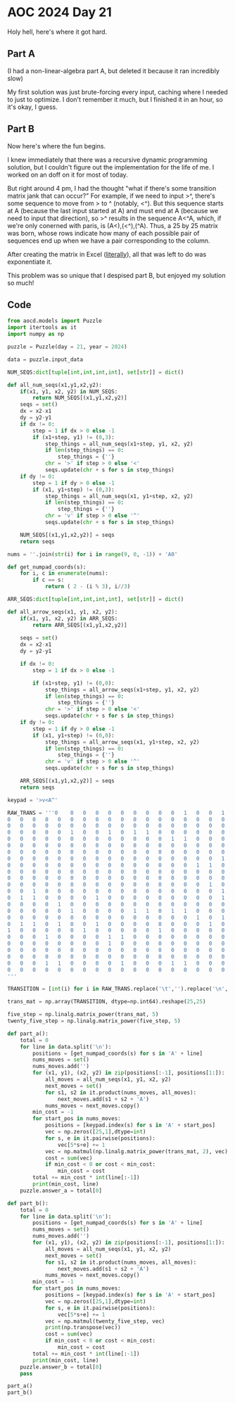 # AOC 2024 Day 21

Holy hell, here's where it got hard.

## Part A

(I had a non-linear-algebra part A, but deleted it because it ran incredibly slow)

My first solution was just brute-forcing every input, caching where I needed to just to optimize. I don't remember it much, but I finished it in an hour, so it's okay, I guess. 

## Part B

Now here's where the fun begins.

I knew immediately that there was a recursive dynamic programming solution, but I couldn't figure out the implementation for the life of me. I worked on an doff on it for most of today.

But right around 4 pm, I had the thought "what if there's some transition matrix jank that can occur?" For example, if we need to input >^, there's some sequence to move from > to ^ (notably, <^). But this sequence starts at A (because the last input started at A) and must end at A (because we need to input that direction), so >^ results in the sequence A<^A, which, if we're only conerned with paris, is (A<),(<^),(^A). Thus, a 25 by 25 matrix was born, whose rows indicate how many of each possible pair of sequences end up when we have a pair corresponding to the column. 

After creating the matrix in Excel ([literally](resources/21_matrix.png)), all that was left to do was exponentiate it. 

This problem was so unique that I despised part B, but enjoyed my solution so much!

## Code
```python
from aocd.models import Puzzle
import itertools as it
import numpy as np

puzzle = Puzzle(day = 21, year = 2024)

data = puzzle.input_data

NUM_SEQS:dict[tuple[int,int,int,int], set[str]] = dict()

def all_num_seqs(x1,y1,x2,y2):
    if(x1, y1, x2, y2) in NUM_SEQS:
        return NUM_SEQS[(x1,y1,x2,y2)]
    seqs = set()
    dx = x2-x1
    dy = y2-y1
    if dx != 0:
        step = 1 if dx > 0 else -1
        if (x1+step, y1) != (0,3):
            step_things = all_num_seqs(x1+step, y1, x2, y2)
            if len(step_things) == 0:
                step_things = {''}
            chr = '>' if step > 0 else '<'
            seqs.update(chr + s for s in step_things)
    if dy != 0:
        step = 1 if dy > 0 else -1
        if (x1, y1+step) != (0,3):
            step_things = all_num_seqs(x1, y1+step, x2, y2)
            if len(step_things) == 0:
                step_things = {''}
            chr = 'v' if step > 0 else '^'
            seqs.update(chr + s for s in step_things)

    NUM_SEQS[(x1,y1,x2,y2)] = seqs
    return seqs

nums = ''.join(str(i) for i in range(9, 0, -1)) + 'A0'

def get_numpad_coords(s):
    for i, c in enumerate(nums):
        if c == s:
            return ( 2 - (i % 3), i//3)

ARR_SEQS:dict[tuple[int,int,int,int], set[str]] = dict()

def all_arrow_seqs(x1, y1, x2, y2):
    if(x1, y1, x2, y2) in ARR_SEQS:
        return ARR_SEQS[(x1,y1,x2,y2)]
    
    seqs = set()
    dx = x2-x1
    dy = y2-y1

    if dx != 0:
        step = 1 if dx > 0 else -1

        if (x1+step, y1) != (0,0):
            step_things = all_arrow_seqs(x1+step, y1, x2, y2)
            if len(step_things) == 0:
                step_things = {''}
            chr = '>' if step > 0 else '<'
            seqs.update(chr + s for s in step_things)
    if dy != 0:
        step = 1 if dy > 0 else -1
        if (x1, y1+step) != (0,0):
            step_things = all_arrow_seqs(x1, y1+step, x2, y2)
            if len(step_things) == 0:
                step_things = {''}
            chr = 'v' if step > 0 else '^'
            seqs.update(chr + s for s in step_things)

    ARR_SEQS[(x1,y1,x2,y2)] = seqs
    return seqs

keypad = '>v<A^'

RAW_TRANS = '''0	0	0	0	0	0	0	0	0	0	1	0	0	1	0	0	0	0	0	0	0	0	0	0	0
0	0	0	0	0	0	0	0	0	0	0	0	0	0	0	0	0	0	0	0	0	0	0	0	0
0	0	0	0	0	0	0	0	0	0	0	0	0	0	0	0	0	0	0	0	0	0	0	0	0
0	0	0	0	0	1	0	0	1	0	1	1	0	0	0	0	0	0	0	0	1	0	0	1	0
0	0	0	0	0	0	0	0	0	0	0	0	0	1	1	0	0	0	0	0	0	0	0	0	0
0	0	0	0	0	0	0	0	0	0	0	0	0	0	0	0	0	0	0	0	1	0	0	0	0
0	0	0	0	0	0	0	0	0	0	0	0	0	0	0	0	0	0	0	0	0	0	0	0	0
0	0	0	0	0	0	0	0	0	0	0	0	0	0	0	0	0	1	0	0	0	0	1	0	0
0	0	0	0	0	0	0	0	0	0	0	0	0	0	0	1	1	0	0	0	0	1	0	0	0
0	0	0	0	0	0	0	0	0	0	0	0	0	0	0	0	0	0	0	0	0	0	0	0	0
0	0	0	0	0	0	0	0	0	0	0	0	0	0	0	0	0	0	0	0	0	0	0	0	0
0	0	0	0	0	0	0	0	0	0	0	0	0	0	0	0	1	0	0	0	0	0	0	0	0
0	0	1	0	0	0	0	0	0	0	0	0	0	0	0	0	0	1	0	0	0	0	0	0	0
0	1	1	0	0	0	0	1	0	0	0	0	0	0	0	0	0	1	0	1	0	0	1	0	0
0	0	0	0	1	0	0	0	0	0	0	0	0	0	0	0	0	0	0	0	0	0	0	0	0
0	0	0	0	0	1	0	0	0	0	1	1	0	1	1	0	0	0	0	0	0	0	0	1	0
0	0	0	0	0	0	0	0	0	0	0	0	0	0	0	1	0	1	0	0	1	1	1	0	0
0	1	1	0	1	0	0	1	0	0	0	0	0	0	0	0	1	0	0	1	0	0	0	0	0
1	0	0	0	0	0	1	0	0	0	0	0	1	0	0	0	0	0	1	0	0	0	0	0	1
0	0	0	1	0	0	0	0	1	1	0	0	0	0	0	0	0	0	0	0	0	0	0	0	0
0	0	0	0	0	0	0	0	1	0	0	0	0	0	0	0	0	0	0	0	0	0	0	0	0
0	0	0	0	0	0	0	0	0	0	0	0	0	0	0	0	0	0	0	0	0	0	0	0	0
0	0	0	0	0	0	0	0	0	0	0	0	0	0	0	0	0	0	0	0	0	0	0	0	0
0	0	0	1	1	0	0	0	0	1	0	0	0	1	1	0	0	0	0	0	0	0	0	0	0
0	0	0	0	0	0	0	0	0	0	0	0	0	0	0	0	0	0	0	0	0	0	0	0	0
'''

TRANSITION = [int(i) for i in RAW_TRANS.replace('\t','').replace('\n','')]

trans_mat = np.array(TRANSITION, dtype=np.int64).reshape(25,25)

five_step = np.linalg.matrix_power(trans_mat, 5)
twenty_five_step = np.linalg.matrix_power(five_step, 5)

def part_a():
    total = 0
    for line in data.split('\n'):
        positions = [get_numpad_coords(s) for s in 'A' + line]
        nums_moves = set()
        nums_moves.add('')
        for (x1, y1), (x2, y2) in zip(positions[:-1], positions[1:]):
            all_moves = all_num_seqs(x1, y1, x2, y2)
            next_moves = set()
            for s1, s2 in it.product(nums_moves, all_moves):
                next_moves.add(s1 + s2 + 'A')
            nums_moves = next_moves.copy()
        min_cost = -1
        for start_pos in nums_moves:
            positions = [keypad.index(s) for s in 'A' + start_pos]
            vec = np.zeros([25,1],dtype=int)
            for s, e in it.pairwise(positions):
                vec[5*s+e] += 1
            vec = np.matmul(np.linalg.matrix_power(trans_mat, 2), vec)
            cost = sum(vec)
            if min_cost < 0 or cost < min_cost:
                min_cost = cost
        total += min_cost * int(line[:-1])
        print(min_cost, line)
    puzzle.answer_a = total[0]

def part_b():
    total = 0
    for line in data.split('\n'):
        positions = [get_numpad_coords(s) for s in 'A' + line]
        nums_moves = set()
        nums_moves.add('')
        for (x1, y1), (x2, y2) in zip(positions[:-1], positions[1:]):
            all_moves = all_num_seqs(x1, y1, x2, y2)
            next_moves = set()
            for s1, s2 in it.product(nums_moves, all_moves):
                next_moves.add(s1 + s2 + 'A')
            nums_moves = next_moves.copy()
        min_cost = -1
        for start_pos in nums_moves:
            positions = [keypad.index(s) for s in 'A' + start_pos]
            vec = np.zeros([25,1],dtype=int)
            for s, e in it.pairwise(positions):
                vec[5*s+e] += 1
            vec = np.matmul(twenty_five_step, vec)
            print(np.transpose(vec))
            cost = sum(vec)
            if min_cost < 0 or cost < min_cost:
                min_cost = cost
        total += min_cost * int(line[:-1])
        print(min_cost, line)
    puzzle.answer_b = total[0]
    pass

part_a()
part_b()
```